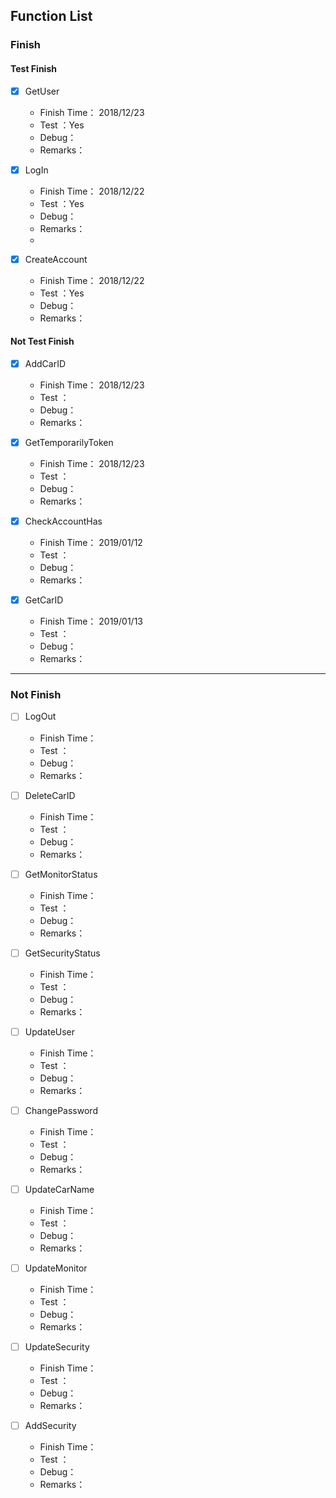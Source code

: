 ## Function List

### Finish 


#### Test Finish

- [x] GetUser
    - Finish Time： 2018/12/23
    - Test ：Yes
    - Debug： 
    - Remarks：

- [x] LogIn
    - Finish Time： 2018/12/22
    - Test ：Yes
    - Debug： 
    - Remarks：
    - 
- [x] CreateAccount
    - Finish Time： 2018/12/22
    - Test ：Yes
    - Debug： 
    - Remarks：

#### Not Test Finish

- [x] AddCarID
    - Finish Time： 2018/12/23
    - Test ：
    - Debug： 
    - Remarks：

- [x] GetTemporarilyToken
    - Finish Time： 2018/12/23
    - Test ：
    - Debug： 
    - Remarks：

- [x] CheckAccountHas
    - Finish Time： 2019/01/12
    - Test ：
    - Debug： 
    - Remarks：

- [x] GetCarID
    - Finish Time： 2019/01/13
    - Test ：
    - Debug： 
    - Remarks：
---

### Not Finish

- [ ] LogOut
    - Finish Time： 
    - Test ：
    - Debug： 
    - Remarks：

- [ ] DeleteCarID
    - Finish Time： 
    - Test ：
    - Debug： 
    - Remarks：

- [ ] GetMonitorStatus
    - Finish Time： 
    - Test ：
    - Debug： 
    - Remarks：

- [ ] GetSecurityStatus
    - Finish Time： 
    - Test ：
    - Debug： 
    - Remarks：

- [ ] UpdateUser
    - Finish Time： 
    - Test ：
    - Debug： 
    - Remarks：

- [ ] ChangePassword
    - Finish Time： 
    - Test ：
    - Debug： 
    - Remarks：

- [ ] UpdateCarName
    - Finish Time： 
    - Test ：
    - Debug： 
    - Remarks：

- [ ] UpdateMonitor
    - Finish Time： 
    - Test ：
    - Debug： 
    - Remarks：

- [ ] UpdateSecurity
    - Finish Time： 
    - Test ：
    - Debug： 
    - Remarks：

- [ ] AddSecurity
    - Finish Time： 
    - Test ：
    - Debug： 
    - Remarks：
